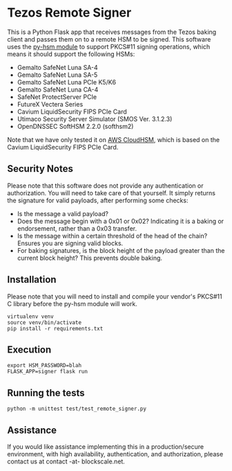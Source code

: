 # Tezos Remote Signer

This is a Python Flask app that receives messages from the Tezos baking client and passes them on to a remote HSM to be signed. This software uses the [py-hsm module](https://github.com/bentonstark/py-hsm) to support PKCS#11 signing operations, which means it should support the following HSMs:

* Gemalto SafeNet Luna SA-4
* Gemalto SafeNet Luna SA-5
* Gemalto SafeNet Luna PCIe K5/K6
* Gemalto SafeNet Luna CA-4
* SafeNet ProtectServer PCIe
* FutureX Vectera Series
* Cavium LiquidSecurity FIPS PCIe Card
* Utimaco Security Server Simulator (SMOS Ver. 3.1.2.3)
* OpenDNSSEC SoftHSM 2.2.0 (softhsm2)

Note that we have only tested it on [AWS CloudHSM](https://aws.amazon.com/cloudhsm/), which is based on the Cavium LiquidSecurity FIPS PCIe Card.

## Security Notes

Please note that this software does not provide any authentication or authorization. You will need to take care of that yourself. It simply returns the signature for valid payloads, after performing some checks:
* Is the message a valid payload?
* Does the message begin with a 0x01 or 0x02? Indicating it is a baking or endorsement, rather than a 0x03 transfer.
* Is the message within a certain threshold of the head of the chain? Ensures you are signing valid blocks.
* For baking signatures, is the block height of the payload greater than the current block height? This prevents double baking.

## Installation

Please note that you will need to install and compile your vendor's PKCS#11 C library before the py-hsm module will work.
```
virtualenv venv
source venv/bin/activate
pip install -r requirements.txt
```

## Execution
```
export HSM_PASSWORD=blah
FLASK_APP=signer flask run
```

## Running the tests
```
python -m unittest test/test_remote_signer.py
```

## Assistance

If you would like assistance implementing this in a production/secure environment, with high availability, authentication, and authorization, please contact us at contact -at- blockscale.net.
